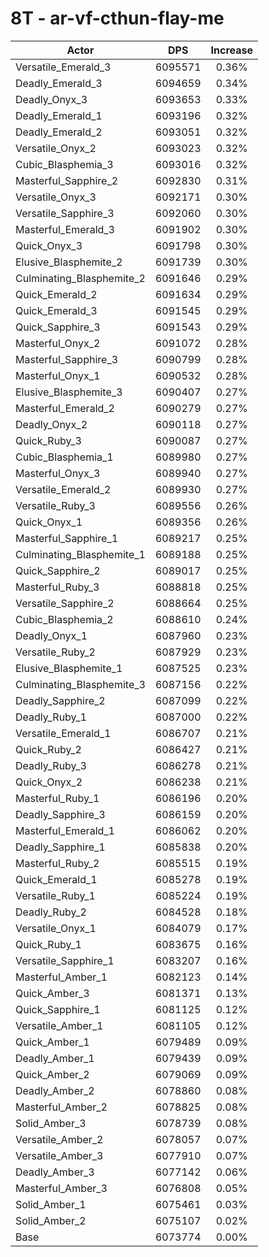 # 8T - ar-vf-cthun-flay-me
| Actor | DPS | Increase |
|---|:---:|:---:|
|Versatile_Emerald_3|6095571|0.36%|
|Deadly_Emerald_3|6094659|0.34%|
|Deadly_Onyx_3|6093653|0.33%|
|Deadly_Emerald_1|6093196|0.32%|
|Deadly_Emerald_2|6093051|0.32%|
|Versatile_Onyx_2|6093023|0.32%|
|Cubic_Blasphemia_3|6093016|0.32%|
|Masterful_Sapphire_2|6092830|0.31%|
|Versatile_Onyx_3|6092171|0.30%|
|Versatile_Sapphire_3|6092060|0.30%|
|Masterful_Emerald_3|6091902|0.30%|
|Quick_Onyx_3|6091798|0.30%|
|Elusive_Blasphemite_2|6091739|0.30%|
|Culminating_Blasphemite_2|6091646|0.29%|
|Quick_Emerald_2|6091634|0.29%|
|Quick_Emerald_3|6091545|0.29%|
|Quick_Sapphire_3|6091543|0.29%|
|Masterful_Onyx_2|6091072|0.28%|
|Masterful_Sapphire_3|6090799|0.28%|
|Masterful_Onyx_1|6090532|0.28%|
|Elusive_Blasphemite_3|6090407|0.27%|
|Masterful_Emerald_2|6090279|0.27%|
|Deadly_Onyx_2|6090118|0.27%|
|Quick_Ruby_3|6090087|0.27%|
|Cubic_Blasphemia_1|6089980|0.27%|
|Masterful_Onyx_3|6089940|0.27%|
|Versatile_Emerald_2|6089930|0.27%|
|Versatile_Ruby_3|6089556|0.26%|
|Quick_Onyx_1|6089356|0.26%|
|Masterful_Sapphire_1|6089217|0.25%|
|Culminating_Blasphemite_1|6089188|0.25%|
|Quick_Sapphire_2|6089017|0.25%|
|Masterful_Ruby_3|6088818|0.25%|
|Versatile_Sapphire_2|6088664|0.25%|
|Cubic_Blasphemia_2|6088610|0.24%|
|Deadly_Onyx_1|6087960|0.23%|
|Versatile_Ruby_2|6087929|0.23%|
|Elusive_Blasphemite_1|6087525|0.23%|
|Culminating_Blasphemite_3|6087156|0.22%|
|Deadly_Sapphire_2|6087099|0.22%|
|Deadly_Ruby_1|6087000|0.22%|
|Versatile_Emerald_1|6086707|0.21%|
|Quick_Ruby_2|6086427|0.21%|
|Deadly_Ruby_3|6086278|0.21%|
|Quick_Onyx_2|6086238|0.21%|
|Masterful_Ruby_1|6086196|0.20%|
|Deadly_Sapphire_3|6086159|0.20%|
|Masterful_Emerald_1|6086062|0.20%|
|Deadly_Sapphire_1|6085838|0.20%|
|Masterful_Ruby_2|6085515|0.19%|
|Quick_Emerald_1|6085278|0.19%|
|Versatile_Ruby_1|6085224|0.19%|
|Deadly_Ruby_2|6084528|0.18%|
|Versatile_Onyx_1|6084079|0.17%|
|Quick_Ruby_1|6083675|0.16%|
|Versatile_Sapphire_1|6083207|0.16%|
|Masterful_Amber_1|6082123|0.14%|
|Quick_Amber_3|6081371|0.13%|
|Quick_Sapphire_1|6081125|0.12%|
|Versatile_Amber_1|6081105|0.12%|
|Quick_Amber_1|6079489|0.09%|
|Deadly_Amber_1|6079439|0.09%|
|Quick_Amber_2|6079069|0.09%|
|Deadly_Amber_2|6078860|0.08%|
|Masterful_Amber_2|6078825|0.08%|
|Solid_Amber_3|6078739|0.08%|
|Versatile_Amber_2|6078057|0.07%|
|Versatile_Amber_3|6077910|0.07%|
|Deadly_Amber_3|6077142|0.06%|
|Masterful_Amber_3|6076808|0.05%|
|Solid_Amber_1|6075461|0.03%|
|Solid_Amber_2|6075107|0.02%|
|Base|6073774|0.00%|
